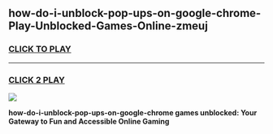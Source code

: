 
## how-do-i-unblock-pop-ups-on-google-chrome-Play-Unblocked-Games-Online-zmeuj
<h3>
<a href="https://premium76.site?title=how-do-i-unblock-pop-ups-on-google-chrome&ref=25A">CLICK TO PLAY</a></h3>
<hr>

<h3>
<a href="https://premium76.site?title=how-do-i-unblock-pop-ups-on-google-chrome&ref=25A">CLICK 2 PLAY</a>
  
</h3>

<a href="https://premium76.site?title=how-do-i-unblock-pop-ups-on-google-chrome&ref=25A"><img src="https://clearcache.store/games.png"></a>


**how-do-i-unblock-pop-ups-on-google-chrome games unblocked: Your Gateway to Fun and Accessible Online Gaming**
